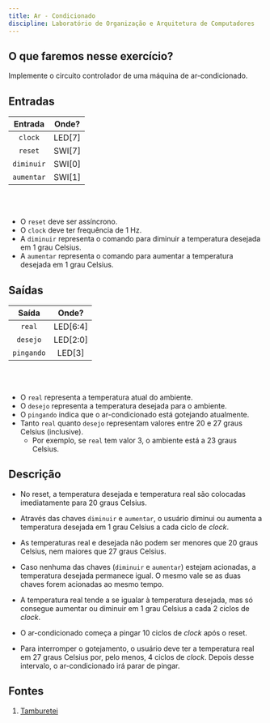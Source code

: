 ```yaml
---
title: Ar - Condicionado 
discipline: Laboratório de Organização e Arquitetura de Computadores 
---
```


## O que faremos nesse exercício?

Implemente o circuito controlador de uma máquina de ar-condicionado.


##  Entradas

| Entrada | Onde? |
| :--: | :--: |
| `clock` | LED[7] |
| `reset` | SWI[7] |
| `diminuir` | SWI[0] |
| `aumentar` | SWI[1] |

<br></br>

- O `reset` deve ser assíncrono.
- O `clock` deve ter frequência de 1 Hz.
- A `diminuir` representa o comando para diminuir a temperatura desejada em 1 grau Celsius.
- A `aumentar` representa o comando para aumentar a temperatura desejada em 1 grau Celsius.

## Saídas

| Saída | Onde? |
| :--: | :--: |
| `real` | LED[6:4] |
| `desejo` | LED[2:0] |
| `pingando` | LED[3] |

<br></br>

- O `real` representa a temperatura atual do ambiente.
- O `desejo` representa a temperatura desejada para o ambiente.
- O `pingando` indica que o ar-condicionado está gotejando atualmente.
- Tanto `real` quanto `desejo` representam valores entre 20 e 27 graus Celsius (inclusive).
   - Por exemplo, se `real` tem valor 3, o ambiente está a 23 graus Celsius.

## Descrição

- No reset, a temperatura desejada e temperatura real são colocadas imediatamente para 20 graus Celsius.

- Através das chaves `diminuir` e `aumentar`, o usuário diminui ou aumenta a temperatura desejada em 1 grau Celsius a cada ciclo de *clock*.

- As temperaturas real e desejada não podem ser menores que 20 graus Celsius, nem maiores que 27 graus Celsius.

- Caso nenhuma das chaves (`diminuir` e `aumentar`) estejam acionadas, a temperatura desejada permanece igual. O mesmo vale se as duas chaves forem acionadas ao mesmo tempo.

- A temperatura real tende a se igualar à temperatura desejada, mas só consegue aumentar ou diminuir em 1 grau Celsius a cada 2 ciclos de *clock*.

- O ar-condicionado começa a pingar 10 ciclos de *clock* após o reset.

- Para interromper o gotejamento, o usuário deve ter a temperatura real em 27 graus Celsius por, pelo menos, 4 ciclos de *clock*. Depois desse intervalo, o ar-condicionado irá parar de pingar.

## Fontes

1. <a href= "https://github.com/OpenDevUFCG/Tamburetei" target="_blank"> Tamburetei </a>

